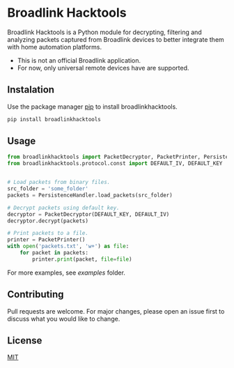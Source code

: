 # Broadlink Hacktools

Broadlink Hacktools is a Python module for decrypting, filtering and analyzing packets captured from Broadlink devices to better integrate them with home automation platforms.

- This is not an official Broadlink application.
- For now, only universal remote devices have are supported.

## Instalation

Use the package manager [pip](https://pip.pypa.io/en/stable/) to install broadlinkhacktools.

```bash
pip install broadlinkhacktools
```

## Usage

```python
from broadlinkhacktools import PacketDecryptor, PacketPrinter, PersistenceHandler
from broadlinkhacktools.protocol.const import DEFAULT_IV, DEFAULT_KEY


# Load packets from binary files.
src_folder = 'some_folder'
packets = PersistenceHandler.load_packets(src_folder)

# Decrypt packets using default key.
decryptor = PacketDecryptor(DEFAULT_KEY, DEFAULT_IV)
decryptor.decrypt(packets)

# Print packets to a file.
printer = PacketPrinter()
with open('packets.txt', 'w+') as file:
    for packet in packets:
        printer.print(packet, file=file)

```

For more examples, see *examples* folder.

## Contributing
Pull requests are welcome. For major changes, please open an issue first to discuss what you would like to change.

## License
[MIT](https://github.com/felipediel/broadlink-hacktools/blob/master/LICENSE)
